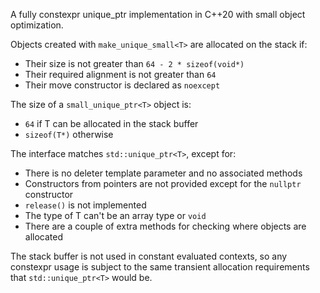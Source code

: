 A fully constexpr unique_ptr implementation in C++20 with small object optimization.

Objects created with `make_unique_small<T>` are allocated on the stack if:

 - Their size is not greater than `64 - 2 * sizeof(void*)`
 - Their required alignment is not greater than `64`
 - Their move constructor is declared as `noexcept`

The size of a `small_unique_ptr<T>` object is:

 - `64` if T can be allocated in the stack buffer
 - `sizeof(T*)` otherwise

The interface matches `std::unique_ptr<T>`, except for:

 - There is no deleter template parameter and no associated methods
 - Constructors from pointers are not provided except for the `nullptr` constructor
 - `release()` is not implemented
 - The type of T can't be an array type or `void`
 - There are a couple of extra methods for checking where objects are allocated

The stack buffer is not used in constant evaluated contexts, so any constexpr usage
is subject to the same transient allocation requirements that `std::unique_ptr<T>` would be.
